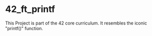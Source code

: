 # 42_ft_printf
This Project is part of the 42 core curriculum. It resembles the iconic "printf()" function.

